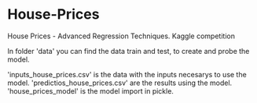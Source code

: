 # House-Prices 
House Prices - Advanced Regression Techniques. Kaggle competition
 
In folder 'data' you can find the data train and test, to create and probe the model. 
 
'inputs_house_prices.csv' is the data with the inputs necesarys to use the model. 
'predictios_house_prices.csv' are the results using the model. 
'house_prices_model' is the model import in pickle. 
